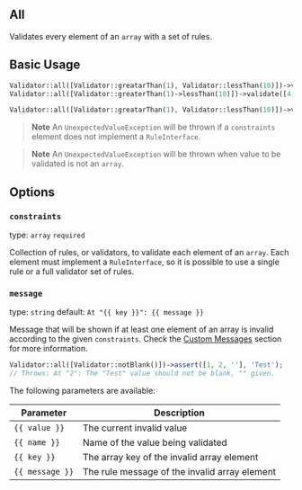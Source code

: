 ## All

Validates every element of an `array` with a set of rules.

## Basic Usage

```php
Validator::all([Validator::greatarThan(1), Validator::lessThan(10)])->validate([4, 5, 6]); // true
Validator::all([Validator::greaterThan(1)->lessThan(10)])->validate([4, 5, 6]); // true

Validator::all([Validator::greatarThan(1), Validator::lessThan(10)])->validate([4, 5, 20]); // false
```

> **Note**
> An `UnexpectedValueException` will be thrown if a `constraints` element does not implement a `RuleInterface`.

> **Note**
> An `UnexpectedValueException` will be thrown when value to be validated is not an `array`.

## Options

### `constraints`

type: `array` `required`

Collection of rules, or validators, to validate each element of an `array`. 
Each element must implement a `RuleInterface`, so it is possible to use a single rule or a full validator set of rules.

### `message`

type: `string` default: `At "{{ key }}": {{ message }}`

Message that will be shown if at least one element of an array is invalid according to the given `constraints`.
Check the [Custom Messages]() section for more information.

```php
Validator::all([Validator::notBlank()])->assert([1, 2, ''], 'Test'); 
// Throws: At "2": The "Test" value should not be blank, "" given.
```

The following parameters are available:

| Parameter       | Description                                   |
|-----------------|-----------------------------------------------|
| `{{ value }}`   | The current invalid value                     |
| `{{ name }}`    | Name of the value being validated             |
| `{{ key }}`     | The array key of the invalid array element    |
| `{{ message }}` | The rule message of the invalid array element |
